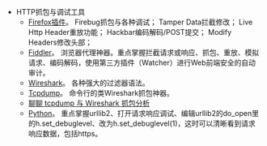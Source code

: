 * HTTP抓包与调试工具
	* [Firefox插件](http://www.cnblogs.com/dyakira/p/4320710.html)。
		Firebug抓包与各种调试； Tamper Data拦截修改； Live Http Header重放功能； Hackbar编码解码/POST提交； Modify Headers修改头部；
	* [Fiddler](http://kb.cnblogs.com/page/130367/)。
		浏览器代理神器。重点掌握拦截请求或响应、抓包、重放、模拟请求、编码解码，使用第三方插件（Watcher）进行Web前端安全的自动审计。
	* [Wireshark]()。
		各种强大的过滤器语法。
	* [Tcpdump](http://www.cnblogs.com/ggjucheng/archive/2012/01/14/2322659.html)。
		命令行的类Wireshark抓包神器。
	* [聊聊 tcpdump 与 Wireshark 抓包分析](http://www.jianshu.com/p/a62ed1bb5b20)
	* [Python]()。
		重点掌握urllib2、打开请求响应调试、编辑urllib2的do_open里的h.set_debuglevel、改为h.set_debuglevel(1)，这时可以清晰看到请求响应数据，包括https。